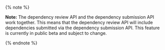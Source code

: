 {% note %}

**Note:** The dependency review API and the dependency submission API work together. This means that the dependency review API will include dependencies submitted via the dependency submission API. This feature is currently in public beta and subject to change.

{% endnote %}
